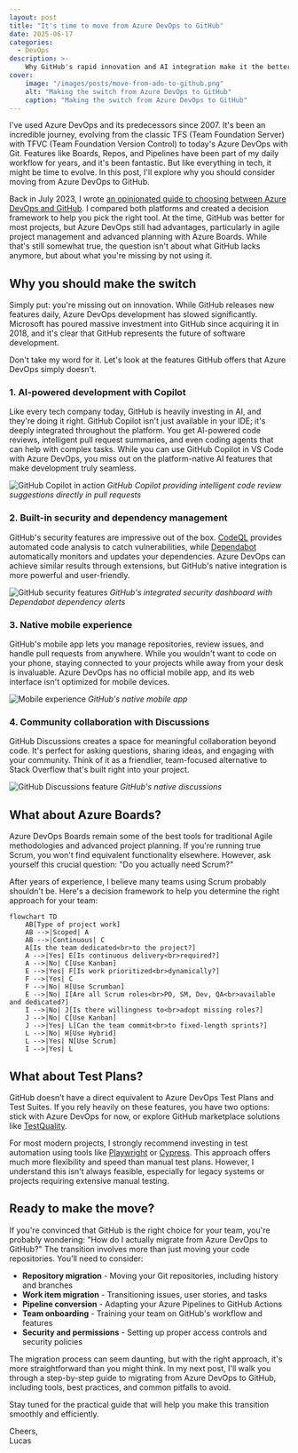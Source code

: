 ```yaml
---
layout: post
title: "It's time to move from Azure DevOps to GitHub"
date: 2025-06-17
categories:
  - DevOps
description: >-
    Why GitHub's rapid innovation and AI integration make it the better choice for modern software development teams
cover:
    image: "/images/posts/move-from-ado-to-github.png"
    alt: "Making the switch from Azure DevOps to GitHub"
    caption: "Making the switch from Azure DevOps to GitHub"
---
```


I've used Azure DevOps and its predecessors since 2007. It's been an incredible journey, evolving from the classic TFS (Team Foundation Server) with TFVC (Team Foundation Version Control) to today's Azure DevOps with Git. Features like Boards, Repos, and Pipelines have been part of my daily workflow for years, and it's been fantastic. But like everything in tech, it might be time to evolve. In this post, I'll explore why you should consider moving from Azure DevOps to GitHub.

Back in July 2023, I wrote [an opinionated guide to choosing between Azure DevOps and GitHub](/posts/2023-07-04-github-vs-azure-devops/). I compared both platforms and created a decision framework to help you pick the right tool. At the time, GitHub was better for most projects, but Azure DevOps still had advantages, particularly in agile project management and advanced planning with Azure Boards. While that's still somewhat true, the question isn't about what GitHub lacks anymore, but about what you're missing by not using it.

## Why you should make the switch

Simply put: you're missing out on innovation. While GitHub releases new features daily, Azure DevOps development has slowed significantly. Microsoft has poured massive investment into GitHub since acquiring it in 2018, and it's clear that GitHub represents the future of software development.

Don't take my word for it. Let's look at the features GitHub offers that Azure DevOps simply doesn't.

### 1. AI-powered development with Copilot

Like every tech company today, GitHub is heavily investing in AI, and they're doing it right. GitHub Copilot isn't just available in your IDE; it's deeply integrated throughout the platform. You get AI-powered code reviews, intelligent pull request summaries, and even coding agents that can help with complex tasks. While you can use GitHub Copilot in VS Code with Azure DevOps, you miss out on the platform-native AI features that make development truly seamless.

![GitHub Copilot in action](/images/posts/github-copilot-pr-review.png "GitHub Copilot providing AI-powered pull request reviews")
*GitHub Copilot providing intelligent code review suggestions directly in pull requests*

### 2. Built-in security and dependency management

GitHub's security features are impressive out of the box. [CodeQL](https://docs.github.com/en/code-security/secure-coding/using-code-scanning-with-github-codeql/about-code-scanning) provides automated code analysis to catch vulnerabilities, while [Dependabot](https://docs.github.com/en/code-security/supply-chain-security/keeping-your-dependencies-updated-automatically/about-dependency-updates) automatically monitors and updates your dependencies. Azure DevOps can achieve similar results through extensions, but GitHub's native integration is more powerful and user-friendly.

![GitHub security features](/images/posts/github-security-dashboard.png "GitHub's security dashboard showing Dependabot alerts")
*GitHub's integrated security dashboard with Dependabot dependency alerts*

### 3. Native mobile experience

GitHub's mobile app lets you manage repositories, review issues, and handle pull requests from anywhere. While you wouldn't want to code on your phone, staying connected to your projects while away from your desk is invaluable. Azure DevOps has no official mobile app, and its web interface isn't optimized for mobile devices.

![Mobile experience](/images/posts/github-mobile-app.png "GitHub mobile app")
*GitHub's native mobile app*

### 4. Community collaboration with Discussions

GitHub Discussions creates a space for meaningful collaboration beyond code. It's perfect for asking questions, sharing ideas, and engaging with your community. Think of it as a friendlier, team-focused alternative to Stack Overflow that's built right into your project.

![GitHub Discussions feature](/images/posts/github-discussions.png "GitHub Discussions feature")
*GitHub's native discussions*

## What about Azure Boards?

Azure DevOps Boards remain some of the best tools for traditional Agile methodologies and advanced project planning. If you're running true Scrum, you won't find equivalent functionality elsewhere. However, ask yourself this crucial question: "Do you actually need Scrum?"

After years of experience, I believe many teams using Scrum probably shouldn't be. Here's a decision framework to help you determine the right approach for your team:

```mermaid
flowchart TD
    AB[Type of project work]
    AB -->|Scoped| A
    AB -->|Continuous| C
    A[Is the team dedicated<br>to the project?] 
    A -->|Yes| E[Is continuous delivery<br>required?]
    A -->|No| C[Use Kanban]
    E -->|Yes| F[Is work prioritized<br>dynamically?]
    F -->|Yes| C
    F -->|No| H[Use Scrumban]
    E -->|No| I[Are all Scrum roles<br>PO, SM, Dev, QA<br>available and dedicated?]
    I -->|No| J[Is there willingness to<br>adopt missing roles?]
    J -->|No| C[Use Kanban]
    J -->|Yes| L[Can the team commit<br>to fixed-length sprints?]
    L -->|No| H[Use Hybrid]
    L -->|Yes| N[Use Scrum]
    I -->|Yes| L
```

## What about Test Plans?

GitHub doesn't have a direct equivalent to Azure DevOps Test Plans and Test Suites. If you rely heavily on these features, you have two options: stick with Azure DevOps for now, or explore GitHub marketplace solutions like [TestQuality](https://github.com/marketplace/testquality?tab=readme).

For most modern projects, I strongly recommend investing in test automation using tools like [Playwright](https://playwright.dev/) or [Cypress](https://www.cypress.io/). This approach offers much more flexibility and speed than manual test plans. However, I understand this isn't always feasible, especially for legacy systems or projects requiring extensive manual testing.

## Ready to make the move?

If you're convinced that GitHub is the right choice for your team, you're probably wondering: "How do I actually migrate from Azure DevOps to GitHub?" The transition involves more than just moving your code repositories. You'll need to consider:

- **Repository migration** - Moving your Git repositories, including history and branches
- **Work item migration** - Transitioning issues, user stories, and tasks
- **Pipeline conversion** - Adapting your Azure Pipelines to GitHub Actions
- **Team onboarding** - Training your team on GitHub's workflow and features
- **Security and permissions** - Setting up proper access controls and security policies

The migration process can seem daunting, but with the right approach, it's more straightforward than you might think. In my next post, I'll walk you through a step-by-step guide to migrating from Azure DevOps to GitHub, including tools, best practices, and common pitfalls to avoid.

Stay tuned for the practical guide that will help you make this transition smoothly and efficiently.

Cheers,\
Lucas